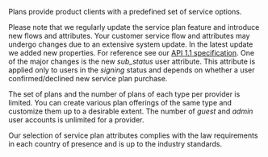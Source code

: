 Plans provide product clients with a predefined set of service options. 

Please note that we regularly update the service plan feature and introduce new flows and attributes. Your customer service flow and attributes may undergo changes due to an extensive system update. In the latest update we added new properties. For reference see our [API 1.1 specification](https://github.com/AnnaM0505/scalable_test/blob/main/task2_openapispec).
One of the major changes is the new *sub_status* user attribute.  This attribute is applied only to users in the *signing* status and depends on whether a user confirmed/declined new service plan purchase.

The set of plans and the number of plans of each type per provider is limited. You can create various plan offerings of the same type and customize them up to a desirable extent. 
The number of *guest* and *admin* user accounts is unlimited for a provider.

 Our selection of service plan attributes complies with the law requirements in each country of presence and is up to the industry standards.
